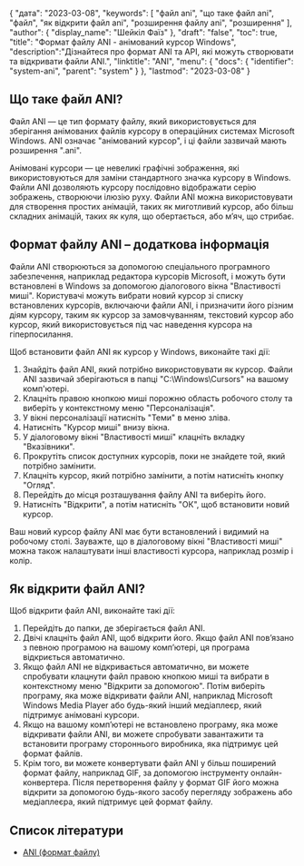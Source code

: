 {
"дата": "2023-03-08",
  "keywords": [
"файл ani",
"що таке файл ani",
"файл",
"як відкрити файл ani",
"розширення файлу ani",
"розширення"
],
  "author": {
"display_name": "Шейкіл Фаїз"
},
"draft": "false",
"toc": true,
"title": "Формат файлу ANI - анімований курсор Windows",
  "description":"Дізнайтеся про формат ANI та API, які можуть створювати та відкривати файли ANI.",
  "linktitle": "ANI",
  "menu": {
    "docs": {
      "identifier": "system-ani",
      "parent": "system"
}
},
"lastmod": "2023-03-08"
}

## Що таке файл ANI?

Файл ANI — це тип формату файлу, який використовується для зберігання анімованих файлів курсору в операційних системах Microsoft Windows. ANI означає "анімований курсор", і ці файли зазвичай мають розширення ".ani".

Анімовані курсори — це невеликі графічні зображення, які використовуються для заміни стандартного значка курсору в Windows. Файли ANI дозволяють курсору послідовно відображати серію зображень, створюючи ілюзію руху. Файли ANI можна використовувати для створення простих анімацій, таких як миготливий курсор, або більш складних анімацій, таких як куля, що обертається, або м’яч, що стрибає.

## Формат файлу ANI – додаткова інформація

Файли ANI створюються за допомогою спеціального програмного забезпечення, наприклад редактора курсорів Microsoft, і можуть бути встановлені в Windows за допомогою діалогового вікна "Властивості миші". Користувачі можуть вибрати новий курсор зі списку встановлених курсорів, включаючи файли ANI, і призначити його різним діям курсору, таким як курсор за замовчуванням, текстовий курсор або курсор, який використовується під час наведення курсора на гіперпосилання.

Щоб встановити файл ANI як курсор у Windows, виконайте такі дії:

1. Знайдіть файл ANI, який потрібно використовувати як курсор. Файли ANI зазвичай зберігаються в папці "C:\Windows\Cursors" на вашому комп'ютері.
2. Клацніть правою кнопкою миші порожню область робочого столу та виберіть у контекстному меню "Персоналізація".
3. У вікні персоналізації натисніть "Теми" в меню зліва.
4. Натисніть "Курсор миші" внизу вікна.
5. У діалоговому вікні "Властивості миші" клацніть вкладку "Вказівники".
6. Прокрутіть список доступних курсорів, поки не знайдете той, який потрібно замінити.
7. Клацніть курсор, який потрібно замінити, а потім натисніть кнопку "Огляд".
8. Перейдіть до місця розташування файлу ANI та виберіть його.
9. Натисніть "Відкрити", а потім натисніть "ОК", щоб встановити новий курсор.

Ваш новий курсор файлу ANI має бути встановлений і видимий на робочому столі. Зауважте, що в діалоговому вікні "Властивості миші" можна також налаштувати інші властивості курсора, наприклад розмір і колір.

## Як відкрити файл ANI?

Щоб відкрити файл ANI, виконайте такі дії:

1. Перейдіть до папки, де зберігається файл ANI.
2. Двічі клацніть файл ANI, щоб відкрити його. Якщо файл ANI пов’язано з певною програмою на вашому комп’ютері, ця програма відкриється автоматично.
3. Якщо файл ANI не відкривається автоматично, ви можете спробувати клацнути файл правою кнопкою миші та вибрати в контекстному меню "Відкрити за допомогою". Потім виберіть програму, яка може відкривати файли ANI, наприклад Microsoft Windows Media Player або будь-який інший медіаплеєр, який підтримує анімовані курсори.
4. Якщо на вашому комп’ютері не встановлено програму, яка може відкривати файли ANI, ви можете спробувати завантажити та встановити програму стороннього виробника, яка підтримує цей формат файлів.
5. Крім того, ви можете конвертувати файл ANI у більш поширений формат файлу, наприклад GIF, за допомогою інструменту онлайн-конвертера. Після перетворення файлу у формат GIF його можна відкрити за допомогою будь-якого засобу перегляду зображень або медіаплеєра, який підтримує цей формат файлу.

## Список літератури
* [ANI (формат файлу)](https://en.wikipedia.org/wiki/ANI_(file_format))


